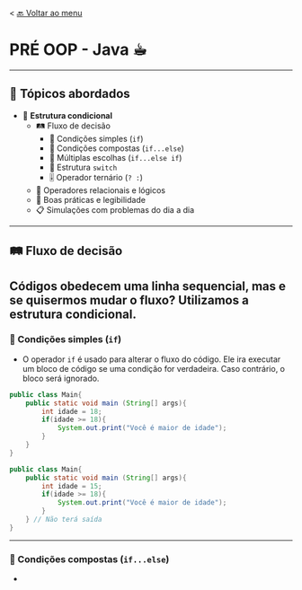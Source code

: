 < [🔙 Voltar ao menu](../README-pt_BR.md)
# PRÉ OOP - Java ☕︎

--- 
## 📌 Tópicos abordados

- 🌟 **Estrutura condicional**
  - 🛤️ Fluxo de decisão
    - 🔁 Condições simples (`if`)
    - 🔄 Condições compostas (`if...else`)
    - 🔀 Múltiplas escolhas (`if...else if`)
    - 🧭 Estrutura `switch`
    - 🎚️ Operador ternário (`? :`)
  - 🧮 Operadores relacionais e lógicos
  - 🧠 Boas práticas e legibilidade
  - 📋 Simulações com problemas do dia a dia

---

## 🛤️ Fluxo de decisão

Códigos obedecem uma linha sequencial, mas e se quisermos mudar o fluxo?
Utilizamos a estrutura condicional.
---
### 🔁 Condições simples (`if`)
   
- O operador `if` é usado para alterar o fluxo do código. Ele ira executar um bloco de código se uma condição for 
 verdadeira. Caso contrário, o bloco será ignorado.
```java
public class Main{
    public static void main (String[] args){
        int idade = 18;
        if(idade >= 18){ 
            System.out.print("Você é maior de idade");
        }
    }
}
```
```java
public class Main{
    public static void main (String[] args){
        int idade = 15;
        if(idade >= 18){
            System.out.print("Você é maior de idade");
        }
    } // Não terá saída
}
```
---

### 🔄 Condições compostas (`if...else`)

-

